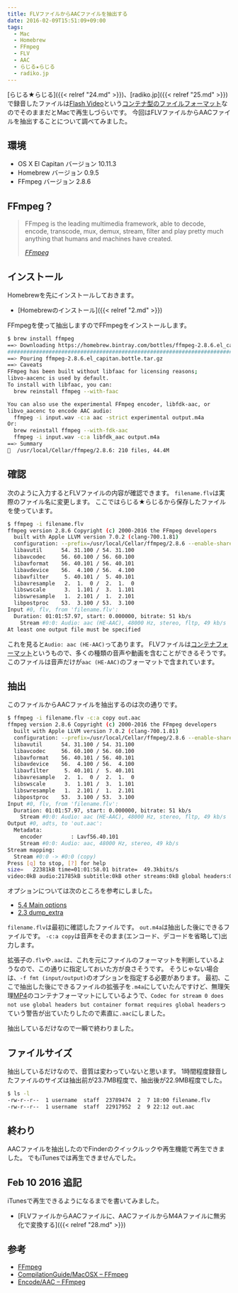 ```yaml
---
title: FLVファイルからAACファイルを抽出する
date: 2016-02-09T15:51:09+09:00
tags:
  - Mac
  - Homebrew
  - FFmpeg
  - FLV
  - AAC
  - らじる★らじる
  - radiko.jp
---
```

[らじる★らじる]({{< relref "24.md" >}})、[radiko.jp]({{< relref "25.md" >}})で録音したファイルは[Flash Video](https://ja.wikipedia.org/wiki/Flash_Video)という[コンテナ型のファイルフォーマット](https://ja.wikipedia.org/wiki/コンテナフォーマット)なのでそのままだとMacで再生しづらいです。
今回はFLVファイルからAACファイルを抽出することについて調べてみました。

<!-- more -->

## 環境

* OS X El Capitan バージョン 10.11.3
* Homebrew バージョン 0.9.5
* FFmpeg バージョン 2.8.6

## FFmpeg？

> FFmpeg is the leading multimedia framework, able to decode, encode, transcode, mux, demux, stream, filter and play pretty much anything that humans and machines have created.
>
> <cite>[FFmpeg](https://www.ffmpeg.org)</cite>

## インストール

Homebrewを先にインストールしておきます。

* [Homebrewのインストール]({{< relref "2.md" >}})

FFmpegを使って抽出しますのでFFmpegをインストールします。

``` bash
$ brew install ffmpeg
==> Downloading https://homebrew.bintray.com/bottles/ffmpeg-2.8.6.el_capitan.bot
######################################################################## 100.0%
==> Pouring ffmpeg-2.8.6.el_capitan.bottle.tar.gz
==> Caveats
FFmpeg has been built without libfaac for licensing reasons;
libvo-aacenc is used by default.
To install with libfaac, you can:
  brew reinstall ffmpeg --with-faac

You can also use the experimental FFmpeg encoder, libfdk-aac, or
libvo_aacenc to encode AAC audio:
  ffmpeg -i input.wav -c:a aac -strict experimental output.m4a
Or:
  brew reinstall ffmpeg --with-fdk-aac
  ffmpeg -i input.wav -c:a libfdk_aac output.m4a
==> Summary
🍺  /usr/local/Cellar/ffmpeg/2.8.6: 210 files, 44.4M
```

## 確認

次のように入力するとFLVファイルの内容が確認できます。
`filename.flv`は実際のファイル名に変更します。
ここではらじる★らじるから保存したファイルを使っています。

``` bash
$ ffmpeg -i filename.flv
ffmpeg version 2.8.6 Copyright (c) 2000-2016 the FFmpeg developers
  built with Apple LLVM version 7.0.2 (clang-700.1.81)
  configuration: --prefix=/usr/local/Cellar/ffmpeg/2.8.6 --enable-shared --enable-pthreads --enable-gpl --enable-version3 --enable-hardcoded-tables --enable-avresample --cc=clang --host-cflags= --host-ldflags= --enable-opencl --enable-libx264 --enable-libmp3lame --enable-libvo-aacenc --enable-libxvid --enable-vda
  libavutil      54. 31.100 / 54. 31.100
  libavcodec     56. 60.100 / 56. 60.100
  libavformat    56. 40.101 / 56. 40.101
  libavdevice    56.  4.100 / 56.  4.100
  libavfilter     5. 40.101 /  5. 40.101
  libavresample   2.  1.  0 /  2.  1.  0
  libswscale      3.  1.101 /  3.  1.101
  libswresample   1.  2.101 /  1.  2.101
  libpostproc    53.  3.100 / 53.  3.100
Input #0, flv, from 'filename.flv':
  Duration: 01:01:57.97, start: 0.000000, bitrate: 51 kb/s
    Stream #0:0: Audio: aac (HE-AAC), 48000 Hz, stereo, fltp, 49 kb/s
At least one output file must be specified
```

これを見ると`Audio: aac (HE-AAC)`ってあります。
FLVファイルは[コンテナフォーマット](https://ja.wikipedia.org/wiki/コンテナフォーマット)というもので、多くの種類の音声や動画を含むことができるそうです。
このファイルは音声だけが`aac (HE-AAC)`のフォーマットで含まれています。

## 抽出

このファイルからAACファイルを抽出するのは次の通りです。

``` bash
$ ffmpeg -i filename.flv -c:a copy out.aac
ffmpeg version 2.8.6 Copyright (c) 2000-2016 the FFmpeg developers
  built with Apple LLVM version 7.0.2 (clang-700.1.81)
  configuration: --prefix=/usr/local/Cellar/ffmpeg/2.8.6 --enable-shared --enable-pthreads --enable-gpl --enable-version3 --enable-hardcoded-tables --enable-avresample --cc=clang --host-cflags= --host-ldflags= --enable-opencl --enable-libx264 --enable-libmp3lame --enable-libvo-aacenc --enable-libxvid --enable-vda
  libavutil      54. 31.100 / 54. 31.100
  libavcodec     56. 60.100 / 56. 60.100
  libavformat    56. 40.101 / 56. 40.101
  libavdevice    56.  4.100 / 56.  4.100
  libavfilter     5. 40.101 /  5. 40.101
  libavresample   2.  1.  0 /  2.  1.  0
  libswscale      3.  1.101 /  3.  1.101
  libswresample   1.  2.101 /  1.  2.101
  libpostproc    53.  3.100 / 53.  3.100
Input #0, flv, from 'filename.flv':
  Duration: 01:01:57.97, start: 0.000000, bitrate: 51 kb/s
    Stream #0:0: Audio: aac (HE-AAC), 48000 Hz, stereo, fltp, 49 kb/s
Output #0, adts, to 'out.aac':
  Metadata:
    encoder         : Lavf56.40.101
    Stream #0:0: Audio: aac, 48000 Hz, stereo, 49 kb/s
Stream mapping:
  Stream #0:0 -> #0:0 (copy)
Press [q] to stop, [?] for help
size=   22381kB time=01:01:58.01 bitrate=  49.3kbits/s    
video:0kB audio:21785kB subtitle:0kB other streams:0kB global headers:0kB muxing overhead: 2.734391%
```

オプションについては次のところを参考にしました。

* [5.4 Main options](https://www.ffmpeg.org/ffmpeg.html#Main-options)
* [2.3 dump_extra](https://www.ffmpeg.org/ffmpeg-bitstream-filters.html#dump_005fextra)

`filename.flv`は最初に確認したファイルです。
`out.m4a`は抽出した後にできるファイルです。
`-c:a copy`は音声をそのまま(エンコード、デコードを省略して)出力します。

拡張子の`.flv`や`.aac`は、これを元にファイルのフォーマットを判断しているようなので、この通りに指定しておいた方が良さそうです。
そうじゃない場合は、`-f fmt (input/output)`のオプションを指定する必要があります。
最初、ここで抽出した後にできるファイルの拡張子を`.m4a`にしていたんですけど、無理矢理[MP4](https://ja.wikipedia.org/wiki/MP4)のコンテナフォーマットにしているようで、`Codec for stream 0 does not use global headers but container format requires global headers`っていう警告が出ていたりしたので素直に`.aac`にしました。

抽出しているだけなので一瞬で終わりました。

## ファイルサイズ

抽出しているだけなので、音質は変わっていないと思います。
1時間程度録音したファイルのサイズは抽出前が23.7MB程度で、抽出後が22.9MB程度でした。

``` bash
$ ls -l
-rw-r--r--  1 username  staff  23789474  2  7 18:00 filename.flv
-rw-r--r--  1 username  staff  22917952  2  9 22:12 out.aac
```

## 終わり

AACファイルを抽出したのでFinderのクイックルックや再生機能で再生できました。
でもiTunesでは再生できませんでした。

## Feb 10 2016 追記

iTunesで再生できるようになるまでを書いてみました。

* [FLVファイルからAACファイルに、AACファイルからM4Aファイルに無劣化で変換する]({{< relref "28.md" >}})

## 参考

* [FFmpeg](https://ffmpeg.org)
* [CompilationGuide/MacOSX – FFmpeg](https://trac.ffmpeg.org/wiki/CompilationGuide/MacOSX)
* [Encode/AAC – FFmpeg](https://trac.ffmpeg.org/wiki/Encode/AAC#ShouldIuseAAC-LCorHE-AAC)
